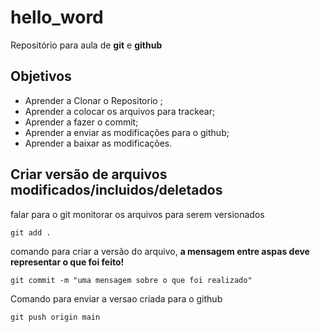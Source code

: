 # hello_word
Repositório para aula de **git** e **github**

## Objetivos 

* Aprender a Clonar o Repositorio ;
* Aprender a colocar os arquivos para trackear;
* Aprender a fazer o commit;
* Aprender a enviar as modificações para o github;
* Aprender a baixar as modificações.

## Criar versão de arquivos modificados/incluidos/deletados

falar para o git monitorar os arquivos para serem versionados

```git
git add .
``` 

comando para criar a versão do arquivo, **a mensagem entre aspas deve representar o que foi feito!**

```git
git commit -m "uma mensagem sobre o que foi realizado"
``` 

Comando para enviar a versao criada para o github
```git
git push origin main
``` 
